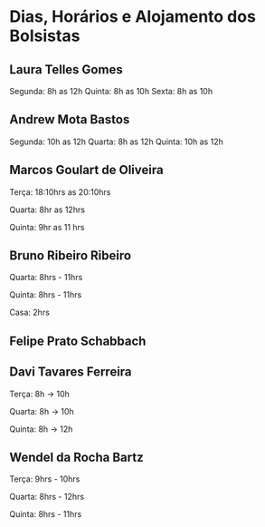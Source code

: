 Dias, Horários e Alojamento dos Bolsistas
=========================================

Laura Telles Gomes
------------------
Segunda: 8h as 12h
Quinta: 8h as 10h
Sexta: 8h as 10h

Andrew Mota Bastos
------------------
Segunda: 10h as 12h
Quarta: 8h as 12h
Quinta: 10h as 12h

Marcos Goulart de Oliveira
--------------------------
Terça: 18:10hrs as 20:10hrs

Quarta: 8hr as 12hrs

Quinta: 9hr as 11 hrs

Bruno Ribeiro Ribeiro
-----------------------

Quarta: 8hrs - 11hrs

Quinta: 8hrs - 11hrs

Casa: 2hrs


Felipe Prato Schabbach
----------------------

Davi Tavares Ferreira
---------------------
Terça: 8h -> 10h

Quarta: 8h -> 10h

Quinta: 8h -> 12h

Wendel da Rocha Bartz
---------------------

Terça: 9hrs - 10hrs

Quarta: 8hrs - 12hrs

Quinta: 8hrs - 11hrs
